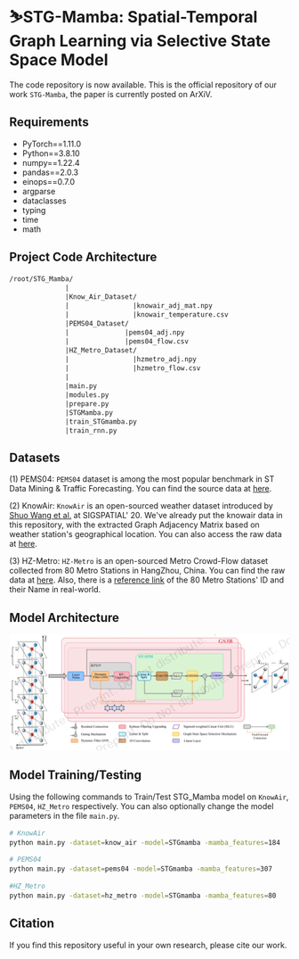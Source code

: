 # ⛷️STG-Mamba: Spatial-Temporal Graph Learning via Selective State Space Model

The code repository is now available. This is the official repository of our work `STG-Mamba`, the paper is currently posted on ArXiV.



## Requirements

- PyTorch==1.11.0
- Python==3.8.10
- numpy==1.22.4
- pandas==2.0.3
- einops==0.7.0
- argparse
- dataclasses
- typing
- time
- math

## Project Code Architecture
```
/root/STG_Mamba/  
              |  
              |Know_Air_Dataset/  
              |                |knowair_adj_mat.npy  
              |                |knowair_temperature.csv  
              |PEMS04_Dataset/  
              |              |pems04_adj.npy  
              |              |pems04_flow.csv  
              |HZ_Metro_Dataset/  
              |                |hzmetro_adj.npy  
              |                |hzmetro_flow.csv  
              |  
              |main.py  
              |modules.py  
              |prepare.py  
              |STGMamba.py  
              |train_STGmamba.py  
              |train_rnn.py  
```


## Datasets

(1) PEMS04: `PEMS04` dataset is among the most popular benchmark in ST Data Mining & Traffic Forecasting. You can find the source data at [here](https://github.com/MengzhangLI/STFGNN/tree/master/data).

(2) KnowAir: `KnowAir` is an open-sourced weather dataset introduced by [Shuo Wang et al.](https://dl.acm.org/doi/abs/10.1145/3397536.3422208) at SIGSPATIAL' 20. We've already put the knowair data in this repository, with the extracted Graph Adjacency Matrix based on weather station's geographical location. You can also access the raw data at [here](https://drive.google.com/file/d/1R6hS5VAgjJQ_wu8i5qoLjIxY0BG7RD1L/view).  

(3) HZ-Metro: `HZ-Metro` is an open-sourced Metro Crowd-Flow dataset collected from 80 Metro Stations in HangZhou, China. You can find the raw data at [here](https://github.com/HCPLab-SYSU/PVCGN). Also, there is a [reference link](https://github.com/skyzh/Meteor/blob/master/station_line.csv) of the 80 Metro Stations' ID and their Name in real-world.

## Model Architecture

![STG-Mamba Architecture](Figures/Figure1-STG-Mamba-Structure.png)

## Model Training/Testing

Using the following commands to Train/Test STG_Mamba model on `KnowAir`, `PEMS04`, `HZ_Metro` respectively. You can also optionally change the model parameters in the file `main.py`.

```bash
# KnowAir
python main.py -dataset=know_air -model=STGmamba -mamba_features=184

```

```bash
# PEMS04
python main.py -dataset=pems04 -model=STGmamba -mamba_features=307

```

```bash
#HZ_Metro
python main.py -dataset=hz_metro -model=STGmamba -mamba_features=80
```




## Citation

If you find this repository useful in your own research, please cite our work.

